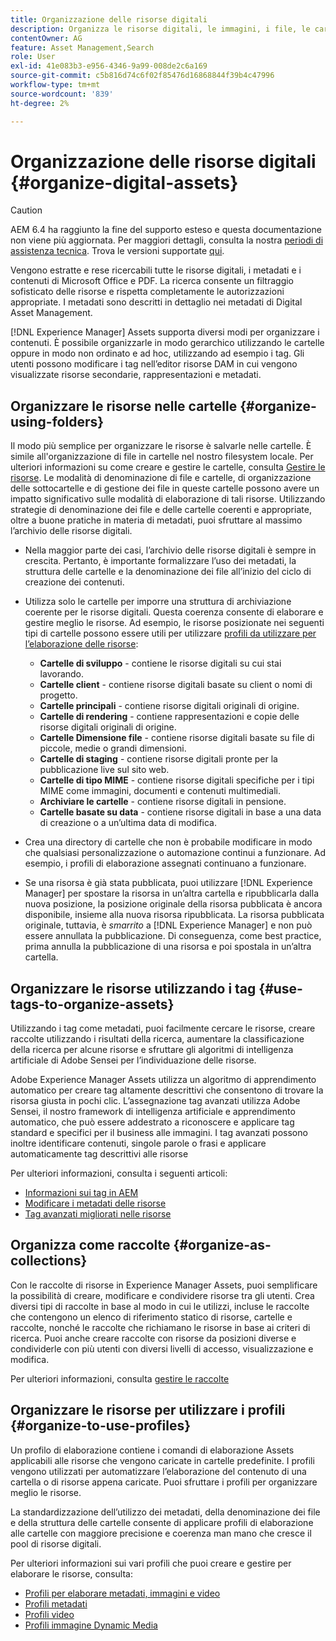```yaml
---
title: Organizzazione delle risorse digitali
description: Organizza le risorse digitali, le immagini, i file, le cartelle e così via utilizzando Experience Manager.
contentOwner: AG
feature: Asset Management,Search
role: User
exl-id: 41e083b3-e956-4346-9a99-008de2c6a169
source-git-commit: c5b816d74c6f02f85476d16868844f39b4c47996
workflow-type: tm+mt
source-wordcount: '839'
ht-degree: 2%

---
```


# Organizzazione delle risorse digitali {#organize-digital-assets}

>[!CAUTION]
>
>AEM 6.4 ha raggiunto la fine del supporto esteso e questa documentazione non viene più aggiornata. Per maggiori dettagli, consulta la nostra [periodi di assistenza tecnica](https://helpx.adobe.com/it/support/programs/eol-matrix.html). Trova le versioni supportate [qui](https://experienceleague.adobe.com/docs/).

Vengono estratte e rese ricercabili tutte le risorse digitali, i metadati e i contenuti di Microsoft Office e PDF. La ricerca consente un filtraggio sofisticato delle risorse e rispetta completamente le autorizzazioni appropriate. I metadati sono descritti in dettaglio nei metadati di Digital Asset Management.

[!DNL Experience Manager] Assets supporta diversi modi per organizzare i contenuti. È possibile organizzarle in modo gerarchico utilizzando le cartelle oppure in modo non ordinato e ad hoc, utilizzando ad esempio i tag. Gli utenti possono modificare i tag nell’editor risorse DAM in cui vengono visualizzate risorse secondarie, rappresentazioni e metadati.

## Organizzare le risorse nelle cartelle {#organize-using-folders}

Il modo più semplice per organizzare le risorse è salvarle nelle cartelle. È simile all&#39;organizzazione di file in cartelle nel nostro filesystem locale. Per ulteriori informazioni su come creare e gestire le cartelle, consulta [Gestire le risorse](managing-assets-touch-ui.md). Le modalità di denominazione di file e cartelle, di organizzazione delle sottocartelle e di gestione dei file in queste cartelle possono avere un impatto significativo sulle modalità di elaborazione di tali risorse. Utilizzando strategie di denominazione dei file e delle cartelle coerenti e appropriate, oltre a buone pratiche in materia di metadati, puoi sfruttare al massimo l’archivio delle risorse digitali.

* Nella maggior parte dei casi, l’archivio delle risorse digitali è sempre in crescita. Pertanto, è importante formalizzare l’uso dei metadati, la struttura delle cartelle e la denominazione dei file all’inizio del ciclo di creazione dei contenuti.
* Utilizza solo le cartelle per imporre una struttura di archiviazione coerente per le risorse digitali. Questa coerenza consente di elaborare e gestire meglio le risorse. Ad esempio, le risorse posizionate nei seguenti tipi di cartelle possono essere utili per utilizzare [profili da utilizzare per l’elaborazione delle risorse](processing-profiles.md):

   * **Cartelle di sviluppo** - contiene le risorse digitali su cui stai lavorando.
   * **Cartelle client** - contiene risorse digitali basate su client o nomi di progetto.
   * **Cartelle principali** - contiene risorse digitali originali di origine.
   * **Cartelle di rendering** - contiene rappresentazioni e copie delle risorse digitali originali di origine.
   * **Cartelle Dimensione file** - contiene risorse digitali basate su file di piccole, medie o grandi dimensioni.
   * **Cartelle di staging** - contiene risorse digitali pronte per la pubblicazione live sul sito web.
   * **Cartelle di tipo MIME** - contiene risorse digitali specifiche per i tipi MIME come immagini, documenti e contenuti multimediali.
   * **Archiviare le cartelle** - contiene risorse digitali in pensione.
   * **Cartelle basate su data** - contiene risorse digitali in base a una data di creazione o a un’ultima data di modifica.

* Crea una directory di cartelle che non è probabile modificare in modo che qualsiasi personalizzazione o automazione continui a funzionare. Ad esempio, i profili di elaborazione assegnati continuano a funzionare.
* Se una risorsa è già stata pubblicata, puoi utilizzare [!DNL Experience Manager] per spostare la risorsa in un’altra cartella e ripubblicarla dalla nuova posizione, la posizione originale della risorsa pubblicata è ancora disponibile, insieme alla nuova risorsa ripubblicata. La risorsa pubblicata originale, tuttavia, è *smarrito* a [!DNL Experience Manager] e non può essere annullata la pubblicazione. Di conseguenza, come best practice, prima annulla la pubblicazione di una risorsa e poi spostala in un’altra cartella.

## Organizzare le risorse utilizzando i tag {#use-tags-to-organize-assets}

Utilizzando i tag come metadati, puoi facilmente cercare le risorse, creare raccolte utilizzando i risultati della ricerca, aumentare la classificazione della ricerca per alcune risorse e sfruttare gli algoritmi di intelligenza artificiale di Adobe Sensei per l’individuazione delle risorse.

Adobe Experience Manager Assets utilizza un algoritmo di apprendimento automatico per creare tag altamente descrittivi che consentono di trovare la risorsa giusta in pochi clic. L’assegnazione tag avanzati utilizza Adobe Sensei, il nostro framework di intelligenza artificiale e apprendimento automatico, che può essere addestrato a riconoscere e applicare tag standard e specifici per il business alle immagini. I tag avanzati possono inoltre identificare contenuti, singole parole o frasi e applicare automaticamente tag descrittivi alle risorse

Per ulteriori informazioni, consulta i seguenti articoli:

* [Informazioni sui tag in AEM](/help/sites-authoring/tags.md)
* [Modificare i metadati delle risorse](meta-edit.md)
* [Tag avanzati migliorati nelle risorse](enhanced-smart-tags.md)

## Organizza come raccolte {#organize-as-collections}

Con le raccolte di risorse in Experience Manager Assets, puoi semplificare la possibilità di creare, modificare e condividere risorse tra gli utenti. Crea diversi tipi di raccolte in base al modo in cui le utilizzi, incluse le raccolte che contengono un elenco di riferimento statico di risorse, cartelle e raccolte, nonché le raccolte che richiamano le risorse in base ai criteri di ricerca.  Puoi anche creare raccolte con risorse da posizioni diverse e condividerle con più utenti con diversi livelli di accesso, visualizzazione e modifica.

Per ulteriori informazioni, consulta [gestire le raccolte](managing-collections-touch-ui.md)

<!-- TBD items: add screenshots where applicable
Any hints/recommendations of when to use what method of organizing? Some examples of how organizing helps towards a better taxonomy and improved content velocity.
Add back links to blog posts by marketing?
-->

## Organizzare le risorse per utilizzare i profili {#organize-to-use-profiles}

Un profilo di elaborazione contiene i comandi di elaborazione Assets applicabili alle risorse che vengono caricate in cartelle predefinite. I profili vengono utilizzati per automatizzare l’elaborazione del contenuto di una cartella o di risorse appena caricate. Puoi sfruttare i profili per organizzare meglio le risorse.

La standardizzazione dell’utilizzo dei metadati, della denominazione dei file e della struttura delle cartelle consente di applicare profili di elaborazione alle cartelle con maggiore precisione e coerenza man mano che cresce il pool di risorse digitali.

Per ulteriori informazioni sui vari profili che puoi creare e gestire per elaborare le risorse, consulta:

* [Profili per elaborare metadati, immagini e video](processing-profiles.md)
* [Profili metadati](metadata-profiles.md)
* [Profili video](video-profiles.md)
* [Profili immagine Dynamic Media](image-profiles.md)

